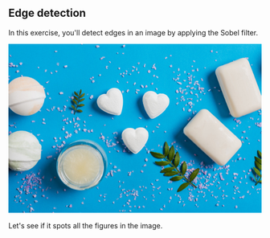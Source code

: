 ## Edge detection

In this exercise, you'll detect edges in an image by applying the Sobel filter.

![Soap pills of heart and rectangle shapes in blue background](../i/1.jpg)

<!-- Image preloaded as `soaps_image`. -->

<!-- The `show_image()` function has been already loaded for you. -->

Let's see if it spots all the figures in the image.
<!-- 
### Instructions

- Import the `color` module so you can convert the image to grayscale.

- Import the `sobel()` function from filters module.

- Make `soaps_image` grayscale using the appropriate method from the `color` module.

Apply the sobel edge detection filter on the obtained grayscale image `soaps_image_gray`.
 -->